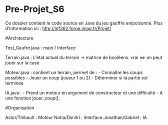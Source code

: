 # Pre-Projet_S6

Ce dossier contient le code source en Java du jeu gauffre empoisonné.
Plus d'information ici : http://inf362.forge.imag.fr/Projet/


#Architecture

Test_Gaufre.java : main / Interface

Terrain.java : L'etat actuel du terrain
                -> matrice de booléens. vrai <=> on peut jouer sur la case

Moteur.java : contient un terrain, permet de :  - Connaitre les coups possibles
                                                - Jouer un coup (joueur 1 ou 2)
                                                - Déterminer si la partie est terminée

IA.java : - Prend un moteur en argument de constructeur et une difficulté
          - A une fonction jouer_coup();
          
#Organisation 

Astor/Thibault : Moteur
Noha/Dimitri : Interface
Jonathan/Gabriel : IA
